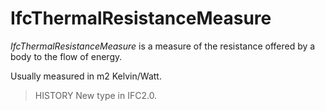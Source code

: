 # IfcThermalResistanceMeasure

_IfcThermalResistanceMeasure_ is a measure of the resistance offered by a body to the flow of energy.<!-- end of definition -->

Usually measured in m2 Kelvin/Watt.

> HISTORY New type in IFC2.0.
